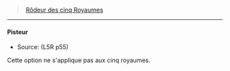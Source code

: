 ﻿---
!GenericItem
Name: Pisteur
Source: (L5R p55)
Id: l5r_ranger_hd.md#pisteur
ParentLink: l5r_ranger_hd.md#rôdeur-des-cinq-royaumes
ParentName: Rôdeur des cinq Royaumes
NameLevel: 4
Attributes: {}
AttributesDictionary: >+
  {}

---
> [Rôdeur des cinq Royaumes](hd_l5r_ranger.md)

---

#### Pisteur

- Source: (L5R p55)

Cette option ne s'applique pas aux cinq royaumes.

